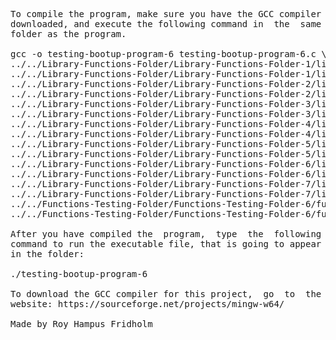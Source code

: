 
<pre>
To compile the program, make sure you have the GCC compiler  
downloaded, and execute the following command in  the  same  
folder as the program.

gcc -o testing-bootup-program-6 testing-bootup-program-6.c \
../../Library-Functions-Folder/Library-Functions-Folder-1/library-functions-program-1-1.c \
../../Library-Functions-Folder/Library-Functions-Folder-1/library-functions-program-1-2.c \
../../Library-Functions-Folder/Library-Functions-Folder-2/library-functions-program-2-1.c \
../../Library-Functions-Folder/Library-Functions-Folder-2/library-functions-program-2-2.c \
../../Library-Functions-Folder/Library-Functions-Folder-3/library-functions-program-3-1.c \
../../Library-Functions-Folder/Library-Functions-Folder-3/library-functions-program-3-2.c \
../../Library-Functions-Folder/Library-Functions-Folder-4/library-functions-program-4-1.c \
../../Library-Functions-Folder/Library-Functions-Folder-4/library-functions-program-4-2.c \
../../Library-Functions-Folder/Library-Functions-Folder-5/library-functions-program-5-1.c \
../../Library-Functions-Folder/Library-Functions-Folder-5/library-functions-program-5-2.c \
../../Library-Functions-Folder/Library-Functions-Folder-6/library-functions-program-6-1.c \
../../Library-Functions-Folder/Library-Functions-Folder-6/library-functions-program-6-2.c \
../../Library-Functions-Folder/Library-Functions-Folder-7/library-functions-program-7-1.c \
../../Library-Functions-Folder/Library-Functions-Folder-7/library-functions-program-7-2.c \
../../Functions-Testing-Folder/Functions-Testing-Folder-6/functions-testing-program-6-1.c \
../../Functions-Testing-Folder/Functions-Testing-Folder-6/functions-testing-program-6-2.c -lm

After you have compiled the  program,  type  the  following  
command to run the executable file, that is going to appear  
in the folder:

./testing-bootup-program-6

To download the GCC compiler for this project,  go  to  the  
website: https://sourceforge.net/projects/mingw-w64/

Made by Roy Hampus Fridholm
</pre>
